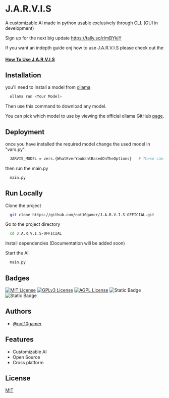 
# J.A.R.V.I.S

A customizable AI made in python usable exclusively through CLI. (GUI in development)

Sign up for the next big update https://tally.so/r/mBYkjY

If you want an indepth guide onj how to use J.A.R.V.I.S please check out the 

####  [How To Use J.A.R.V.I.S](https://github.com/not10gamer/J.A.R.V.I.S-OFFICIAL/blob/main/HowToUse.md)

## Installation

you'll need to install a model from [ollama](https://ollama.com/download/OllamaSetup.exe)

```bash
  ollama run <Your Model>
```

Then use this command to download any model.

You can pick which model to use by viewing the official ollama GitHub [page](https://github.com/ollama/ollama).
    
## Deployment

once you have installed the required model change the used model in "vars.py".

```bash
  JARVIS_MODEL = vers.{WhatEverYouWantBasedOnTheOptions}   # These can be altered vers.py
```

then run the main.py
```bash
  main.py
```


## Run Locally

Clone the project

```bash
  git clone https://github.com/not10gamer/J.A.R.V.I.S-OFFICIAL.git
```

Go to the project directory

```bash
  cd J.A.R.V.I.S-OFFICIAL
```

Install dependencies   (Documentation will be added soon)

Start the AI

```bash
  main.py
```


## Badges

[![MIT License](https://img.shields.io/badge/License-MIT-green.svg)](https://choosealicense.com/licenses/mit/)
[![GPLv3 License](https://img.shields.io/badge/License-GPL%20v3-yellow.svg)](https://opensource.org/licenses/)
[![AGPL License](https://img.shields.io/badge/license-AGPL-blue.svg)](http://www.gnu.org/licenses/agpl-3.0)
![Static Badge](https://img.shields.io/badge/Certification--B)
![Static Badge](https://img.shields.io/badge/Grade-A-green)


## Authors

- [@not10gamer](https://github.com/not10gamer)


## Features

- Customizable AI
- Open Source
- Cross platform


## License

[MIT](https://choosealicense.com/licenses/mit/)

